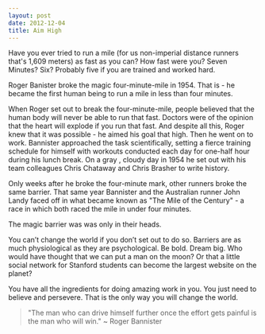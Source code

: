 ```yaml
---
layout: post
date: 2012-12-04
title: Aim High
---
```

Have you ever tried to run a mile (for us non-imperial distance runners that's 1,609 meters) as fast as you can? How fast were you? Seven Minutes? Six? Probably five if you are trained and worked hard.

Roger Banister broke the magic four-minute-mile in 1954. That is - he became the first human being to run a mile in less than four minutes.

When Roger set out to break the four-minute-mile, people believed that the human body will never be able to run that fast. Doctors were of the opinion that the heart will explode if you run that fast. And despite all this, Roger knew that it was possible - he aimed his goal that high. Then he went on to work. Bannister approached the task scientifically, setting a fierce training schedule for himself with workouts conducted each day for one-half hour during his lunch break. On a gray , cloudy day in 1954 he set out with his team colleagues Chris Chataway and Chris Brasher to write history.

Only weeks after he broke the four-minute mark, other runners broke the same barrier. That same year Bannister and the Australian runner John Landy faced off in what became known as "The Mile of the Century" - a race in which both raced the mile in under four minutes.

The magic barrier was was only in their heads.

You can’t change the world if you don’t set out to do so. Barriers are as much physiological as they are psychological. Be bold. Dream big. Who would have thought that we can put a man on the moon? Or that a little social network for Stanford students can become the largest website on the planet?

You have all the ingredients for doing amazing work in you. You just need to believe and persevere. That is the only way you will change the world.

> "The man who can drive himself further once the effort gets painful is the man who will win." ~ Roger Bannister